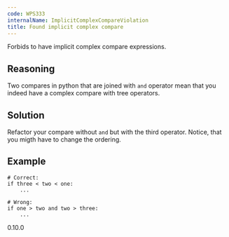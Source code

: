 ```yaml
---
code: WPS333
internalName: ImplicitComplexCompareViolation
title: Found implicit complex compare
---
```


Forbids to have implicit complex compare expressions.

## Reasoning
Two compares in python that are joined with `and` operator mean that
you indeed have a complex compare with tree operators.

## Solution
Refactor your compare without `and` but with the third operator.
Notice, that you migth have to change the ordering.

## Example

    # Correct:
    if three < two < one:
        ...
    
    # Wrong:
    if one > two and two > three:
        ...

<div class="versionadded">

0.10.0

</div>